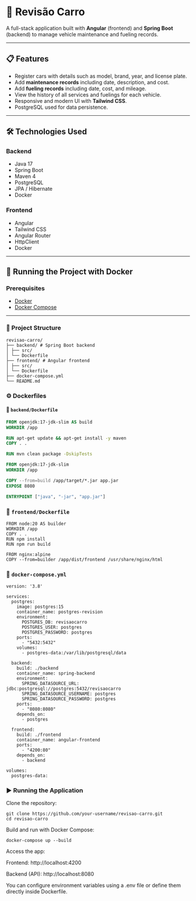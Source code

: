 # 🚗 Revisão Carro

A full-stack application built with **Angular** (frontend) and **Spring Boot** (backend) to manage vehicle maintenance and fueling records.

---

## 📋 Features

- Register cars with details such as model, brand, year, and license plate.
- Add **maintenance records** including date, description, and cost.
- Add **fueling records** including date, cost, and mileage.
- View the history of all services and fuelings for each vehicle.
- Responsive and modern UI with **Tailwind CSS**.
- PostgreSQL used for data persistence.

---

## 🛠️ Technologies Used

### Backend

- Java 17
- Spring Boot
- Maven 4
- PostgreSQL
- JPA / Hibernate
- Docker

### Frontend

- Angular
- Tailwind CSS
- Angular Router
- HttpClient
- Docker

---

## 🐳 Running the Project with Docker

### Prerequisites

- [Docker](https://www.docker.com/)
- [Docker Compose](https://docs.docker.com/compose/)

---

### 📁 Project Structure

```
revisao-carro/
├── backend/ # Spring Boot backend
│ ├── src/
│ └── Dockerfile
├── frontend/ # Angular frontend
│ ├── src/
│ └── Dockerfile
├── docker-compose.yml
└── README.md
```

### ⚙️ Dockerfiles

#### 🔧 `backend/Dockerfile`

```dockerfile
FROM openjdk:17-jdk-slim AS build
WORKDIR /app

RUN apt-get update && apt-get install -y maven
COPY . .

RUN mvn clean package -DskipTests

FROM openjdk:17-jdk-slim
WORKDIR /app

COPY --from=build /app/target/*.jar app.jar
EXPOSE 8080

ENTRYPOINT ["java", "-jar", "app.jar"]
```

### 🎨 `frontend/Dockerfile`

```
FROM node:20 AS builder
WORKDIR /app
COPY . .
RUN npm install
RUN npm run build

FROM nginx:alpine
COPY --from=builder /app/dist/frontend /usr/share/nginx/html
```

### 🧩 `docker-compose.yml`

```
version: '3.8'

services:
  postgres:
    image: postgres:15
    container_name: postgres-revision
    environment:
      POSTGRES_DB: revisaocarro
      POSTGRES_USER: postgres
      POSTGRES_PASSWORD: postgres
    ports:
      - "5432:5432"
    volumes:
      - postgres-data:/var/lib/postgresql/data

  backend:
    build: ./backend
    container_name: spring-backend
    environment:
      SPRING_DATASOURCE_URL: jdbc:postgresql://postgres:5432/revisaocarro
      SPRING_DATASOURCE_USERNAME: postgres
      SPRING_DATASOURCE_PASSWORD: postgres
    ports:
      - "8080:8080"
    depends_on:
      - postgres

  frontend:
    build: ./frontend
    container_name: angular-frontend
    ports:
      - "4200:80"
    depends_on:
      - backend

volumes:
  postgres-data:
```

### ▶️ Running the Application

Clone the repository:

```
git clone https://github.com/your-username/revisao-carro.git
cd revisao-carro
```

Build and run with Docker Compose:

```
docker-compose up --build
```

Access the app:

Frontend: http://localhost:4200

Backend (API): http://localhost:8080

You can configure environment variables using a .env file or define them directly inside Dockerfile.
